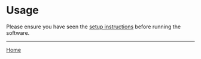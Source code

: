 # Usage

Please ensure you have seen the [setup instructions](setup.md) before running the software.

---

[Home](../README.md)